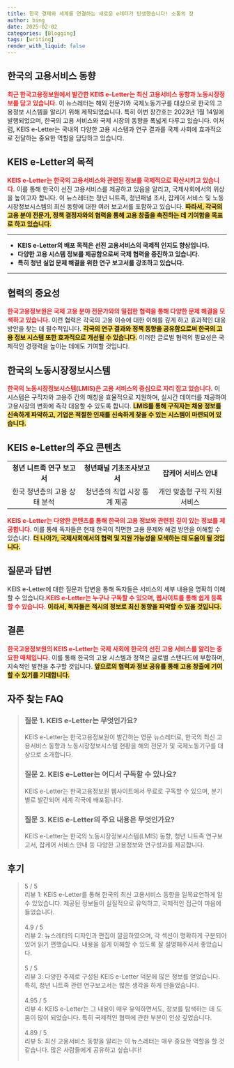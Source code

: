 ```yaml
---
title: 한국 경제와 세계를 연결하는 새로운 e레터가 탄생했습니다! 소통의 장
author: bing
date: 2025-02-02
categories: [Blogging]
tags: [writing]
render_with_liquid: false
---
```



<h2 id='한국의 고용서비스 동향'>한국의 고용서비스 동향</h2>

<p><b><span style="color: #ee2323;">최근 한국고용정보원에서 발간한 KEIS e-Letter는 최신 고용서비스 동향과 노동시장정보를 담고 있습니다.</span></b> 이 뉴스레터는 해외 전문가와 국제노동기구를 대상으로 한국의 고용정보 시스템을 알리기 위해 제작되었습니다. 특히 이번 창간호는 2023년 1월 14일에 발행되었으며, 한국의 고용 서비스와 국제 시장의 동향을 폭넓게 다루고 있습니다. 이처럼, KEIS e-Letter는 국내의 다양한 고용 시스템과 연구 결과를 국제 사회에 효과적으로 전달하는 중요한 역할을 담당하고 있습니다.</p>

<h2 id='KEIS e-Letter의 목적'>KEIS e-Letter의 목적</h2>

<p><b><span style="color: #ee2323;">KEIS e-Letter는 한국의 고용서비스와 관련된 정보를 국제적으로 확산시키고 있습니다.</span></b> 이를 통해 한국이 선진 고용서비스를 제공하고 있음을 알리고, 국제사회에서의 위상을 높이고자 합니다. 이 뉴스레터는 청년 니트족, 청년패널 조사, 잡케어 서비스 및 노동시장정보시스템의 최신 동향에 대한 여러 보고서를 포함하고 있습니다. <b><span style="background-color: #ffe066;">따라서, 각국의 고용 분야 전문가, 정책 결정자와의 협력을 통해 고용 창출을 촉진하는 데 기여함을 목표로 하고 있습니다.</span></b></p>

<hr />

<ul>
    <li><b>KEIS e-Letter의 배포 목적은 선진 고용서비스의 국제적 인지도 향상입니다.</b></li>
    <li><b>다양한 고용 시스템 정보를 제공함으로써 국제 협력을 증진하고 있습니다.</b></li>
    <li><b>특히 청년 실업 문제 해결을 위한 연구 보고서를 강조하고 있습니다.</b></li>
</ul>

<hr />

<h2 id='협력의 중요성'>협력의 중요성</h2>

<p><b><span style="color: #ee2323;">한국고용정보원은 국제 고용 분야 전문가와의 밀접한 협력을 통해 다양한 문제 해결을 모색하고 있습니다.</span></b> 이런 협력은 각국의 고용 이슈에 대한 이해를 깊게 하고 효과적인 대응 방안을 찾는 데 필수적입니다. <b><span style="background-color: #ffe066;">각국의 연구 결과와 정책 동향을 공유함으로써 한국의 고용 정보 시스템 또한 효과적으로 개선될 수 있습니다.</span></b> 이러한 글로벌 협력의 필요성은 국제적인 경쟁력을 높이는 데에도 기여할 것입니다.</p>

<h2 id='한국의 노동시장정보시스템'>한국의 노동시장정보시스템</h2>

<p><b><span style="color: #ee2323;">한국의 노동시장정보시스템(LMIS)은 고용 서비스의 중심으로 자리 잡고 있습니다.</span></b> 이 시스템은 구직자와 고용주 간의 매칭을 효율적으로 지원하며, 실시간 데이터를 제공하여 고용시장의 변화에 즉각 대응할 수 있도록 합니다. <b><span style="background-color: #ffe066;">LMIS를 통해 구직자는 채용 정보를 신속하게 파악하고, 기업은 적절한 인재를 신속하게 찾을 수 있는 시스템이 마련되어 있습니다.</span></b></p>

<h2 id='KEIS e-Letter의 주요 콘텐츠'>KEIS e-Letter의 주요 콘텐츠</h2>

<table>
    <tr>
        <td style="text-align: center; height: 17px;"><b>청년 니트족 연구 보고서</b></td>
        <td style="text-align: center; height: 17px;"><b>청년패널 기초조사보고서</b></td>
        <td style="text-align: center; height: 17px;"><b>잡케어 서비스 안내</b></td>
    </tr>
    <tr>
        <td style="text-align: center; height: 17px;">한국 청년층의 고용 상태 분석</td>
        <td style="text-align: center; height: 17px;">청년층의 직업 시장 통계 제공</td>
        <td style="text-align: center; height: 17px;">개인 맞춤형 구직 지원 서비스</td>
    </tr>
</table>

<p><b><span style="color: #ee2323;">KEIS e-Letter는 다양한 콘텐츠를 통해 한국의 고용 정보와 관련된 깊이 있는 정보를 제공합니다.</span></b> 이를 통해 독자들은 현재 한국이 직면한 고용 문제와 해결 방안을 이해할 수 있습니다. <b><span style="background-color: #ffe066;">더 나아가, 국제사회에서의 협력 및 지원 가능성을 모색하는 데 도움이 될 것입니다.</span></b></p>

<h2 id='질문과 답변'>질문과 답변</h2>

<p>KEIS e-Letter에 대한 질문과 답변을 통해 독자들은 서비스의 세부 내용을 명확히 이해할 수 있습니다.<b><span style="color: #ee2323;">KEIS e-Letter는 누구나 구독할 수 있으며, 웹사이트를 통해 쉽게 등록할 수 있습니다.</span></b> <b><span style="background-color: #ffe066;">이라서, 독자들은 적시의 정보로 최신 동향을 파악할 수 있을 것입니다.</span></b></p>

<h2 id='결론'>결론</h2>

<p><b><span style="color: #ee2323;">한국고용정보원의 KEIS e-Letter는 국제 사회에 한국의 선진 고용 서비스를 알리는 중요한 매체입니다.</span></b> 이를 통해 한국의 고용 시스템과 정책은 글로벌 스탠다드에 부합하며, 지속적인 발전을 추구할 것입니다. <b><span style="background-color: #ffe066;">앞으로의 협력과 정보 공유를 통해 고용 창출에 기여할 수 있기를 기대합니다.</span></b></p>


<h2 id='자주_찾는_FAQ'>자주 찾는 FAQ</h2>
<div itemscope="" itemtype="https://schema.org/FAQPage"> 
<blockquote> 
<div itemscope="" itemprop="mainEntity" itemtype="https://schema.org/Question"> 
<h3 itemprop="name">질문 1. KEIS e-Letter는 무엇인가요?</h3> 
<div itemscope="" itemprop="acceptedAnswer" itemtype="https://schema.org/Answer"> 
<span itemprop="text"> 
<p>KEIS e-Letter는 한국고용정보원이 발간하는 영문 뉴스레터로, 한국의 최신 고용서비스 동향과 노동시장정보시스템 현황을 해외 전문가 및 국제노동기구를 대상으로 소개합니다.</p> 
</span> 
</div> 
</div> 

<div itemscope="" itemprop="mainEntity" itemtype="https://schema.org/Question"> 
<h3 itemprop="name">질문 2. KEIS e-Letter는 어디서 구독할 수 있나요?</h3> 
<div itemscope="" itemprop="acceptedAnswer" itemtype="https://schema.org/Answer"> 
<span itemprop="text"> 
<p>KEIS e-Letter는 한국고용정보원 웹사이트에서 무료로 구독할 수 있으며, 분기별로 발간되어 세계 각국에 배포됩니다.</p> 
</span> 
</div> 
</div> 

<div itemscope="" itemprop="mainEntity" itemtype="https://schema.org/Question"> 
<h3 itemprop="name">질문 3. KEIS e-Letter의 주요 내용은 무엇인가요?</h3> 
<div itemscope="" itemprop="acceptedAnswer" itemtype="https://schema.org/Answer"> 
<span itemprop="text"> 
<p>KEIS e-Letter는 한국의 노동시장정보시스템(LMIS) 동향, 청년 니트족 연구보고서, 잡케어 서비스 안내 등 다양한 고용정보와 연구성과를 제공합니다.</p> 
</span> 
</div> 
</div> 
</blockquote> 
</div>
<h2 id='후기'>후기</h2>
<div itemscope itemtype="https://schema.org/Product">
  <blockquote>
  <div itemprop="review" itemscope itemtype="https://schema.org/Review">
      <div itemprop="reviewRating" itemscope itemtype="https://schema.org/Rating"> <span itemprop="ratingValue">5</span> / <span itemprop="bestRating">5</span> </div>
      <span itemprop="reviewBody">리뷰 1: KEIS e-Letter를 통해 한국의 최신 고용서비스 동향을 일목요연하게 알 수 있었습니다. 제공된 정보들이 실질적으로 유익하고, 국제적인 접근이 마음에 들었습니다.</span>
  </div>
  <br>
  <div itemprop="review" itemscope itemtype="https://schema.org/Review">
      <div itemprop="reviewRating" itemscope itemtype="https://schema.org/Rating"> <span itemprop="ratingValue">4.9</span> / <span itemprop="bestRating">5</span> </div>
      <span itemprop="reviewBody">리뷰 2: 뉴스레터의 디자인과 편집이 깔끔하였으며, 각 섹션이 명확하게 구분되어 있어 읽기 편했습니다. 내용을 쉽게 이해할 수 있도록 잘 설명해주셔서 좋았습니다.</span>
  </div>
  <br>
  <div itemprop="review" itemscope itemtype="https://schema.org/Review">
      <div itemprop="reviewRating" itemscope itemtype="https://schema.org/Rating"> <span itemprop="ratingValue">5</span> / <span itemprop="bestRating">5</span> </div>
      <span itemprop="reviewBody">리뷰 3: 다양한 주제로 구성된 KEIS e-Letter 덕분에 많은 정보를 얻었습니다. 특히, 청년 니트족 관련 연구보고서는 많은 생각을 하게 만들었습니다.</span>
  </div>
  <br>
  <div itemprop="review" itemscope itemtype="https://schema.org/Review">
      <div itemprop="reviewRating" itemscope itemtype="https://schema.org/Rating"> <span itemprop="ratingValue">4.95</span> / <span itemprop="bestRating">5</span> </div>
      <span itemprop="reviewBody">리뷰 4: KEIS e-Letter는 그 내용이 매우 유익하면서도, 정보를 탐색하는 데 도움이 많이 되었습니다. 특히 국제적인 협력에 관한 부분이 인상 깊었습니다.</span>
  </div>
  <br>
  <div itemprop="review" itemscope itemtype="https://schema.org/Review">
      <div itemprop="reviewRating" itemscope itemtype="https://schema.org/Rating"> <span itemprop="ratingValue">4.89</span> / <span itemprop="bestRating">5</span> </div>
      <span itemprop="reviewBody">리뷰 5: 최신 고용서비스 동향을 알리는 이 뉴스레터는 매우 중요한 역할을 할 것 같습니다. 많은 사람들에게 공유하고 싶습니다!</span>
  </div>
  <br>
  </blockquote>
</div>
